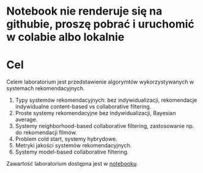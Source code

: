 # Notebook nie renderuje się na githubie, proszę pobrać i uruchomić w colabie albo lokalnie

# Cel

Celem laboratorium jest przedstawienie algorymtów wykorzystywanych w systemach 
rekomendacyjnych.

1. Typy systemów rekomendacyjnych: bez indywidualizacji, rekomendacje indywidualne 
   content-based vs collaborative filtering.
2. Proste systemy rekomendacyjne bez indywidualizacji, Bayesian average.
3. Systemy neighborhood-based collaborative filtering, zastosowanie np. do
   rekomendacji filmów.
4. Problem cold start, systemy hybrydowe.
5. Metryki jakości systemów rekomendacyjnych.
6. Systemy model-based collaborative filtering.

Zawartość laboratorium dostępna jest w [notebooku](Lab6.ipynb).
